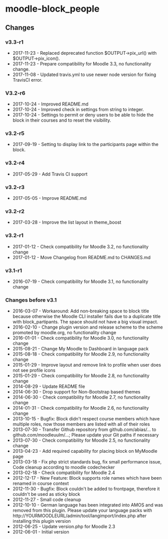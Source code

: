 moodle-block_people
===================

Changes
-------

### v3.3-r1

* 2017-11-23 - Replaced deprecated function $OUTPUT->pix_url() with $OUTPUT->pix_icon().
* 2017-11-23 - Prepare compatibility for Moodle 3.3, no functionality change.
* 2017-11-08 - Updated travis.yml to use newer node version for fixing TravisCI error.

### V3.2-r6

* 2017-10-24 - Improved README.md
* 2017-10-24 - Improved check in settings from string to integer.
* 2017-10-24 - Settings to permit or deny users to be able to hide the block in their courses and to reset the visibility.

### v3.2-r5

* 2017-09-19 - Setting to display link to the participants page within the block.

### v3.2-r4

* 2017-05-29 - Add Travis CI support

### v3.2-r3

* 2017-05-05 - Improve README.md

### v3.2-r2

* 2017-03-28 - Improve the list layout in theme_boost

### v3.2-r1

* 2017-01-12 - Check compatibility for Moodle 3.2, no functionality change
* 2017-01-12 - Move Changelog from README.md to CHANGES.md

### v3.1-r1

* 2016-07-19 - Check compatibility for Moodle 3.1, no functionality change

### Changes before v3.1

* 2016-03-07 - Workaround: Add non-breaking space to block title because otherwise the Moodle CLI installer fails due to a duplicate title with block_partipants. The space should not have a big visual impact.
* 2016-02-10 - Change plugin version and release scheme to the scheme promoted by moodle.org, no functionality change
* 2016-01-01 - Check compatibility for Moodle 3.0, no functionality change
* 2015-08-21 - Change My Moodle to Dashboard in language pack
* 2015-08-18 - Check compatibility for Moodle 2.9, no functionality change
* 2015-01-29 - Improve layout and remove link to profile when user does not see profile icons
* 2015-01-29 - Check compatibility for Moodle 2.8, no functionality change
* 2014-08-29 - Update README file
* 2014-06-30 - Drop support for Non-Bootstrap based themes
* 2014-06-30 - Check compatibility for Moodle 2.7, no functionality change
* 2014-01-31 - Check compatibility for Moodle 2.6, no functionality change
* 2013-10-15 - Bugfix: Block didn't respect course members which have multiple roles, now those members are listed with all of their roles
* 2013-07-30 - Transfer Github repository from github.com/abias/... to github.com/moodleuulm/...; Please update your Git paths if necessary
* 2013-07-30 - Check compatibility for Moodle 2.5, no functionality change
* 2013-04-23 - Add required capability for placing block on MyMoodle page
* 2013-03-18 - Fix php strict standards bug, fix small performance issue, Code cleanup according to moodle codechecker
* 2013-02-18 - Check compatibility for Moodle 2.4
* 2012-12-17 - New Feature: Block supports role names which have been renamed in course context
* 2012-11-30 - Bugfix: Block couldn't be added to frontpage, therefore it couldn't be used as sticky block
* 2012-11-27 - Small code cleanup
* 2012-10-10 - German language has been integrated into AMOS and was removed from this plugin. Please update your language packs with http://YOURMOODLEURL/admin/tool/langimport/index.php after installing this plugin version
* 2012-06-25 - Update version.php for Moodle 2.3
* 2012-06-01 - Initial version
